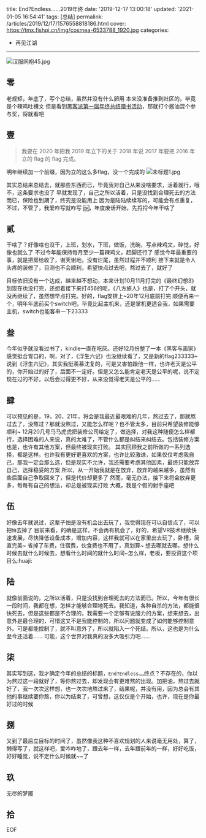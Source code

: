 title: End?Endless……2019年终
date: '2019-12-17 13:00:18'
updated: '2021-01-05 16:54:41'
tags: [总结]
permalink: /articles/2019/12/17/1576558818186.html
cover: https://tmx.fishpi.cn/img/cosmea-6533788_1920.jpg
categories: 
- 再见江湖

---
![汉服同袍45.jpg](https://tmx.fishpi.cn/img/cosmea-6533788_1920.jpg)

<!-- require APlayer -->

<link rel="stylesheet" href="https://cdn.jsdelivr.net/npm/aplayer/dist/APlayer.min.css">  
<script src="https://cdn.jsdelivr.net/npm/aplayer/dist/APlayer.min.js"></script>  
<!-- require MetingJS -->  
<script src="https://cdn.jsdelivr.net/npm/meting@2/dist/Meting.min.js"></script>

<meting-js  
server="netease"  
type="song"  
id="1409322717">
</meting-js>

## 零

老规矩，年底了，写个总结，虽然并没有什么卵用
本来没准备推到社区的，毕竟是个辣鸡吐槽文
但是看到[黑客派第一届年终总结赠书活动](https://hacpai.com/article/1577537173858)，那就打个酱油混个参与奖，将就看吧

## 壹

> 我要在 2020 年把我 2019 年立下的关于 2018 年说 2017 年要把 2016 年立的 flag 的 flag 完成。

明年继续加一个前缀，因为立的这么多flag，没一个完成的
![未标题1.jpg](https://tmx.fishpi.cn/img/20210104120157302.jpg)

其实总结来总结去，就那些东西而已，毕竟我对自己从来没啥要求，活着就行，哦不，这条要求也没了
早就发现了，自己之所以活着，只是没找到合理死去的方法而已，保险也到期了，终究是没能用上
因为是陆陆续续写的，可能会有点重复，不过，不管了，我爱咋写就咋写
🆗，年度废话开始，先捋捋今年干啥了

## 贰

干啥了？好像啥也没干，上班，划水，下班，做饭，洗碗，写点辣鸡文，碎觉，好像也就么了
不过今年能保持每月至少一篇辣鸡文，赶脚还行了
感觉今年最重要的事，就是把房给收了，谢天谢地，没有烂尾，虽然过程并不顺利
接下来就是令人头疼的装修了，目测也不会顺利，希望快点过去吧，熬过去了，就好了

目标依旧没有一个达成，越来越不想动，本来计划10月11月打完的《最终幻想3》到现在也没打完，还想着接下来打456的呢，《八方旅人》也是，打了个开头，就没再继续了，虽然想早点打完。好的，flag安排上~20年12月底前打完
顺便再来一个，明年年底前买个switch吧，毕竟比起主机来，还是掌机更适合我，如果需要主机，switch也能客串一下23333

## 叁

今年似乎就没看过书了，kindle一直在吃灰。还好12月份整了一本《黑客与画家》感觉挺合胃口的，啊，对了，《浮生六记》也没继续看了，又是新的flag233333~说到《浮生六记》，其实我挺羡慕沈复的，可是又害怕跟他一样，也许老天是公平的，你开始过的好了，后面不一定好。但是又怎么能肯定老天是公平的呢，说不定现在过的不好，以后会过得更不好，从来没觉得老天是公平的……

## 肆

可以预见的是，19，20，21年，将会是我最近最艰难的几年，熬过去了，那就熬过去了，没熬过？那就没熬过，又能怎么样呢？也不管太多，目前只希望装修能够顺利~
12月20几号马马虎虎把装修公司给定了，做选择，对我这种随便怎么样都行，选择困难的人来说，真的太难了，不管什么都是纠结来纠结去。包括装修方案也是，也许有其他方案，但最终被现实打败。
其实回顾我之前所做的一系列选择，都是这样。也许我有更好更喜欢的方案，也许比较激进，如果仅仅考虑我自己，那我一定会那么选，但是现实不允许，我还需要考虑其他因素，最终只能放弃自己，选择稳妥的方案
所以，从一开始我就是在放弃，放弃的越来越多，虽然有些后面自己争取回来了，但是代价却更多了
然而，毫无办法，接下来将会放弃更多，每每有自己的想法，却总是被现实打败
大概，我是个假的射手座吧

## 伍

好像去年就说过，这辈子怕是没有机会出去玩了，我觉得现在可以自信点了，可以把`怕`去掉了
目前来看，的确是这样，不会再有机会了，好的，希望VR技术继续快速发展，尽快降低设备成本，增加内容，这样我就可以在家里出去玩了，卧槽，简直完美~ 省掉了车费，住宿费，伙食费也不用了，真划算~ 想去哪就去哪，想什么时候去就什么时候去，想看什么时间的就什么时间~怎么样，老板，要投资这个项目么:huaji:

## 陆

就像前面说的，之所以活着，只是没找到合理死去的方法而已。所以，今年有很长一段时间，我都在想，怎样才能够合理地死去。我知道，各种自杀的方法，都能很快死去，但是这些都是不合理的，我需要一个足够有说服力的方案，想来想去，出意外是最合理的，可惜这又不是我能控制的，所以问题就变成了如何能够控制意外。可是都能控制了，就不叫意外了，所以就陷入一个死结。所以，这也是为什么至今还活着……
可能，这个世界对我真的没多大吸引力吧……

## 柒

其实写到这，我才确定今年的总结的标题，`End?Endless……`终点？不存在的，你以为熬过这一段就好了，等你熬过去，却发现会有更难熬的出现。加把油，熬过去就好了，我一次次这样想，也一次次地熬过来了，结果呢，并没有用，因为总会有其他的事继续要你熬，你以为结束了，可曾想，这仅仅是个开始，也许，现在是你最好过的时候

## 捌

又到了最后立目标的时间了，虽然像我这种不喜欢规划的人来说毫无用处，算了，懒得写了，就这样吧，爱咋咋地了，跟去年一样，去年跟前年的一样，好好吃饭，好好睡觉，说不定什么时候就~~了

## 玖

无尽的梦魇

## 拾

EOF

